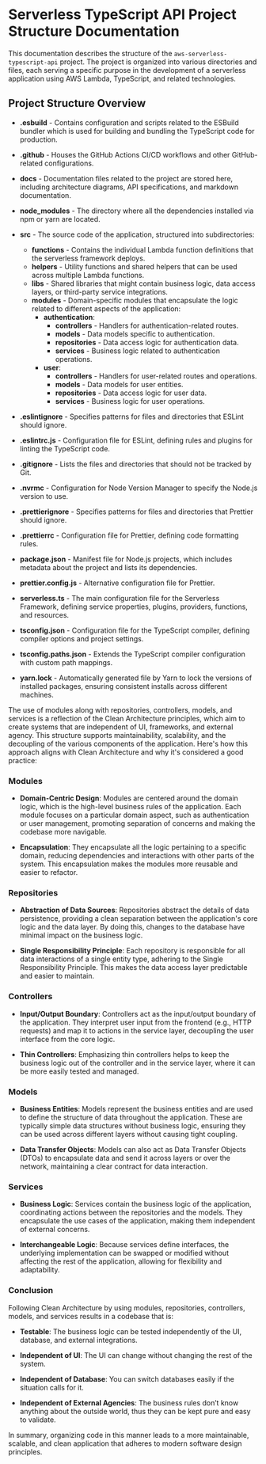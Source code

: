 # Serverless TypeScript API Project Structure Documentation

This documentation describes the structure of the `aws-serverless-typescript-api` project. The project is organized into
various directories and files, each serving a specific purpose in the development of a serverless application using AWS
Lambda, TypeScript, and related technologies.

## Project Structure Overview

- **.esbuild** - Contains configuration and scripts related to the ESBuild bundler which is used for building and
  bundling the TypeScript code for production.

- **.github** - Houses the GitHub Actions CI/CD workflows and other GitHub-related configurations.

- **docs** - Documentation files related to the project are stored here, including architecture diagrams, API
  specifications, and markdown documentation.

- **node_modules** - The directory where all the dependencies installed via npm or yarn are located.

- **src** - The source code of the application, structured into subdirectories:
	- **functions** - Contains the individual Lambda function definitions that the serverless framework deploys.
	- **helpers** - Utility functions and shared helpers that can be used across multiple Lambda functions.
	- **libs** - Shared libraries that might contain business logic, data access layers, or third-party service
	  integrations.
	- **modules** - Domain-specific modules that encapsulate the logic related to different aspects of the application:
		- **authentication**:
			- **controllers** - Handlers for authentication-related routes.
			- **models** - Data models specific to authentication.
			- **repositories** - Data access logic for authentication data.
			- **services** - Business logic related to authentication operations.
		- **user**:
			- **controllers** - Handlers for user-related routes and operations.
			- **models** - Data models for user entities.
			- **repositories** - Data access logic for user data.
			- **services** - Business logic for user operations.

- **.eslintignore** - Specifies patterns for files and directories that ESLint should ignore.

- **.eslintrc.js** - Configuration file for ESLint, defining rules and plugins for linting the TypeScript code.

- **.gitignore** - Lists the files and directories that should not be tracked by Git.

- **.nvrmc** - Configuration for Node Version Manager to specify the Node.js version to use.

- **.prettierignore** - Specifies patterns for files and directories that Prettier should ignore.

- **.prettierrc** - Configuration file for Prettier, defining code formatting rules.

- **package.json** - Manifest file for Node.js projects, which includes metadata about the project and lists its
  dependencies.

- **prettier.config.js** - Alternative configuration file for Prettier.

- **serverless.ts** - The main configuration file for the Serverless Framework, defining service properties, plugins,
  providers, functions, and resources.

- **tsconfig.json** - Configuration file for the TypeScript compiler, defining compiler options and project settings.

- **tsconfig.paths.json** - Extends the TypeScript compiler configuration with custom path mappings.

- **yarn.lock** - Automatically generated file by Yarn to lock the versions of installed packages, ensuring consistent
  installs across different machines.

The use of modules along with repositories, controllers, models, and services is a reflection of the Clean Architecture
principles, which aim to create systems that are independent of UI, frameworks, and external agency. This structure
supports maintainability, scalability, and the decoupling of the various components of the application. Here's how this
approach aligns with Clean Architecture and why it's considered a good practice:

### Modules

- **Domain-Centric Design**: Modules are centered around the domain logic, which is the high-level business rules of the
  application. Each module focuses on a particular domain aspect, such as authentication or user management, promoting
  separation of concerns and making the codebase more navigable.

- **Encapsulation**: They encapsulate all the logic pertaining to a specific domain, reducing dependencies and
  interactions with other parts of the system. This encapsulation makes the modules more reusable and easier to
  refactor.

### Repositories

- **Abstraction of Data Sources**: Repositories abstract the details of data persistence, providing a clean separation
  between the application's core logic and the data layer. By doing this, changes to the database have minimal impact on
  the business logic.

- **Single Responsibility Principle**: Each repository is responsible for all data interactions of a single entity type,
  adhering to the Single Responsibility Principle. This makes the data access layer predictable and easier to maintain.

### Controllers

- **Input/Output Boundary**: Controllers act as the input/output boundary of the application. They interpret user input
  from the frontend (e.g., HTTP requests) and map it to actions in the service layer, decoupling the user interface from
  the core logic.

- **Thin Controllers**: Emphasizing thin controllers helps to keep the business logic out of the controller and in the
  service layer, where it can be more easily tested and managed.

### Models

- **Business Entities**: Models represent the business entities and are used to define the structure of data throughout
  the application. These are typically simple data structures without business logic, ensuring they can be used across
  different layers without causing tight coupling.

- **Data Transfer Objects**: Models can also act as Data Transfer Objects (DTOs) to encapsulate data and send it across
  layers or over the network, maintaining a clear contract for data interaction.

### Services

- **Business Logic**: Services contain the business logic of the application, coordinating actions between the
  repositories and the models. They encapsulate the use cases of the application, making them independent of external
  concerns.

- **Interchangeable Logic**: Because services define interfaces, the underlying implementation can be swapped or
  modified without affecting the rest of the application, allowing for flexibility and adaptability.

### Conclusion

Following Clean Architecture by using modules, repositories, controllers, models, and services results in a codebase
that is:

- **Testable**: The business logic can be tested independently of the UI, database, and external integrations.

- **Independent of UI**: The UI can change without changing the rest of the system.

- **Independent of Database**: You can switch databases easily if the situation calls for it.

- **Independent of External Agencies**: The business rules don’t know anything about the outside world, thus they can be
  kept pure and easy to validate.

In summary, organizing code in this manner leads to a more maintainable, scalable, and clean application that adheres to
modern software design principles.
